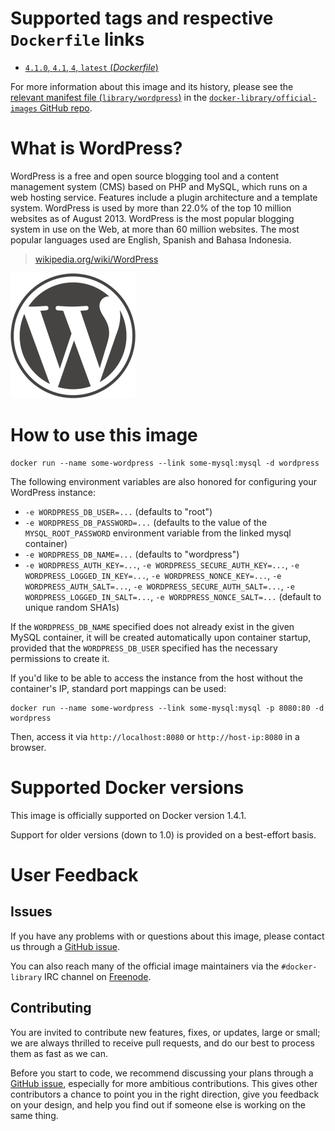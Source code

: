 # Supported tags and respective `Dockerfile` links

- [`4.1.0`, `4.1`, `4`, `latest` (*Dockerfile*)](https://github.com/docker-library/wordpress/blob/990b1b00b8ca4903e11e53e908b1996fbaab3c1a/Dockerfile)

For more information about this image and its history, please see the [relevant
manifest file
(`library/wordpress`)](https://github.com/docker-library/official-images/blob/master/library/wordpress)
in the [`docker-library/official-images` GitHub
repo](https://github.com/docker-library/official-images).

# What is WordPress?

WordPress is a free and open source blogging tool and a content management
system (CMS) based on PHP and MySQL, which runs on a web hosting service.
Features include a plugin architecture and a template system. WordPress is used
by more than 22.0% of the top 10 million websites as of August 2013. WordPress
is the most popular blogging system in use on the Web, at more than 60 million
websites. The most popular languages used are English, Spanish and Bahasa
Indonesia.

> [wikipedia.org/wiki/WordPress](https://en.wikipedia.org/wiki/WordPress)

![logo](https://raw.githubusercontent.com/docker-library/docs/master/wordpress/logo.png)

# How to use this image

    docker run --name some-wordpress --link some-mysql:mysql -d wordpress

The following environment variables are also honored for configuring your
WordPress instance:

 - `-e WORDPRESS_DB_USER=...` (defaults to "root")
 - `-e WORDPRESS_DB_PASSWORD=...` (defaults to the value of the `MYSQL_ROOT_PASSWORD` environment variable from the linked mysql container)
 - `-e WORDPRESS_DB_NAME=...` (defaults to "wordpress")
 - `-e WORDPRESS_AUTH_KEY=...`, `-e WORDPRESS_SECURE_AUTH_KEY=...`, `-e WORDPRESS_LOGGED_IN_KEY=...`, `-e WORDPRESS_NONCE_KEY=...`, `-e WORDPRESS_AUTH_SALT=...`, `-e WORDPRESS_SECURE_AUTH_SALT=...`, `-e WORDPRESS_LOGGED_IN_SALT=...`, `-e WORDPRESS_NONCE_SALT=...` (default to unique random SHA1s)

If the `WORDPRESS_DB_NAME` specified does not already exist in the given MySQL
container,  it will be created automatically upon container startup, provided
that the `WORDPRESS_DB_USER` specified has the necessary permissions to create
it.

If you'd like to be able to access the instance from the host without the
container's IP, standard port mappings can be used:

    docker run --name some-wordpress --link some-mysql:mysql -p 8080:80 -d wordpress

Then, access it via `http://localhost:8080` or `http://host-ip:8080` in a
browser.

# Supported Docker versions

This image is officially supported on Docker version 1.4.1.

Support for older versions (down to 1.0) is provided on a best-effort basis.

# User Feedback

## Issues

If you have any problems with or questions about this image, please contact us
 through a [GitHub issue](https://github.com/docker-library/wordpress/issues).

You can also reach many of the official image maintainers via the
`#docker-library` IRC channel on [Freenode](https://freenode.net).

## Contributing

You are invited to contribute new features, fixes, or updates, large or small;
we are always thrilled to receive pull requests, and do our best to process them
as fast as we can.

Before you start to code, we recommend discussing your plans
through a [GitHub issue](https://github.com/docker-library/wordpress/issues), especially for more ambitious
contributions. This gives other contributors a chance to point you in the right
direction, give you feedback on your design, and help you find out if someone
else is working on the same thing.

